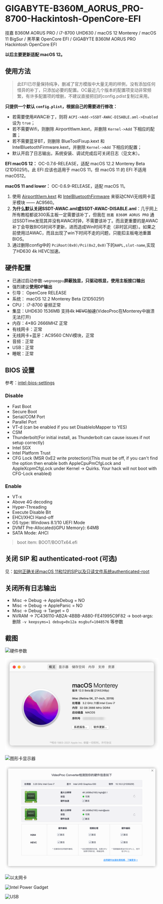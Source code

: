 # GIGABYTE-B360M_AORUS_PRO-8700-Hackintosh-OpenCore-EFI

技嘉 B360M AORUS PRO / i7-8700 UHD630 / macOS 12 Monterey / macOS 11 BigSur / 黑苹果 OpenCore EFI / GIGABYTE B360M AORUS PRO Hackintosh OpenCore EFI

**以后主要更新适配 macOS 12。**

## 使用方法

>此EFI已尽量保持纯净，删减了官方模版中大量无用的样例，没有添加任何怪异的补丁，只添加必要的配置。OC最近几个版本的配置项变动非常频繁，有许多配置项的增删，不建议直接把旧的config.pdist复制过来用。

**只提供一个默认 `config.plist`，根据自己的需要进行修改：**

- 若需要使用AWAC补丁，则将 `ACPI->Add->SSDT-AWAC-DISABLE.aml->Enabled` 设为 `true`；
- 若不需要Wifi，则删除 AirportItlwm.kext，并删除 `Kernel->Add` 下相应的配置；
- 若不需要蓝牙BT，则删除 BlueToolFixup.kext 和 IntelBluetoothFirmware.kext，并删除 `Kernel->Add` 下相应的配置；
- 默认开启了日志输出，系统安装、调试完成后可关闭日志（见文末）。

**EFI macOS 12：** OC-0.7.6-RELEASE，适配 macOS 12.2 Monterey Beta (21D5025f)。此 EFI 应该也适用于 macOS 11，但 macOS 11 的 EFI 不适用 macOS12。

**macOS 11 and lower：** OC-0.6.9-RELEASE，适配 macOS 11。

1. 使用 [AirportItlwm.kext](https://github.com/OpenIntelWireless/itlwm) 和 [IntelBluetoothFirmware](https://github.com/OpenIntelWireless/IntelBluetoothFirmware) 来驱动CNVi无线网卡蓝牙模块 —— AC9560。
2. **为什么默认关闭SSDT-AWAC.aml或SSDT-AWAC-DISABLE.aml**：几乎网上所有教程都说300系主板一定需要该补丁，但我在 `技嘉 B360M AORUS PRO` 通过SSDTime发现其并没有AWAC时钟，不需要该补丁。而且更重要的是AWAC补丁会导致BIOS时间不更新，进而造成Win时间不走（非时区问题）。如果之前使用过AWAC，而且出现了win下时间不走的问题，只能扣主板电池重置BIOS。
3. 通过删除config中的 `PciRoot(0x0)/Pci(0x2,0x0)`下的`AAPL,slot-name`,实现了HD630 4k HEVC加速。

## 硬件配置

- 已通过启动参数`-wegnoegpu`**屏蔽独显，只驱动核显，使用主板接口输出**
- 强烈建议**使用DP输出**
- 引导： OpenCore RELEASE
- 系统： macOS 12.2 Monterey Beta (21D5025f)
- CPU： i7-8700 睿频正常
- 集显：UHD630 1536MB 支持4k ~~HEVC加速~~(VideoProc在Monterey中崩溃无法打开)
- 内存：4*8G 2666MHZ 正常
- 有线网卡：正常
- 无线网卡+蓝牙：AC9560 CNVi模块，正常
- 音频：正常
- USB：正常
- 睡眠：正常

## BIOS 设置

参考：[intel-bios-settings](https://dortania.github.io/OpenCore-Install-Guide/config.plist/coffee-lake.html#intel-bios-settings)

### Disable

- Fast Boot
- Secure Boot
- Serial/COM Port
- Parallel Port
- VT-d (can be enabled if you set DisableIoMapper to YES)
- CSM
- Thunderbolt(For initial install, as Thunderbolt can cause issues if not setup correctly)
- Intel SGX
- Intel Platform Trust
- CFG Lock (MSR 0xE2 write protection)(This must be off, if you can't find the option then enable both AppleCpuPmCfgLock and AppleXcpmCfgLock under Kernel -> Quirks. Your hack will not boot with CFG-Lock enabled)

### Enable

- VT-x
- Above 4G decoding
- Hyper-Threading
- Execute Disable Bit
- EHCI/XHCI Hand-off
- OS type: Windows 8.1/10 UEFI Mode
- DVMT Pre-Allocated(iGPU Memory): 64MB
- SATA Mode: AHCI

> boot item: BOOT/BOOTx64.efi

## 关闭 SIP 和 authenticated-root (可选)

见：[如何正确关闭macOS 11和12的SIP以及只读文件系统authenticated-root](https://x.medemede.cn/archives/ru-he-zheng-que-guan-bi-m-a-c-o-s--1-1-he-1-2-de-s-i-p-yi-ji-zhi-du-wen-jian-xi-tong)

## 关闭所有日志输出

- Misc -> Debug -> AppleDebug = NO
- Misc -> Debug -> ApplePanic = NO
- Misc -> Debug -> Target = 0
- NVRAM -> 7C436110-AB2A-4BBB-A880-FE41995C9F82 -> boot-args: 删除 `-v keepsyms=1 debug=0x12a msgbuf=1048576` 等参数

## 截图

![硬件参数](readme_images/硬件参数.png)

![关于本机](images/../readme_images/macOS12.png)

![图形卡显示器](images/../readme_images/图形卡显示器.png)

![UHD630 4K HEVC](images/../readme_images/UHD630%204K%20HEVC.png)

![以太网卡](images/../readme_images/网络.png)

![Intel Power Gadget](images/../readme_images/Intel%20Power%20Gadget.png)

![USB](images/../readme_images/USB.png)

